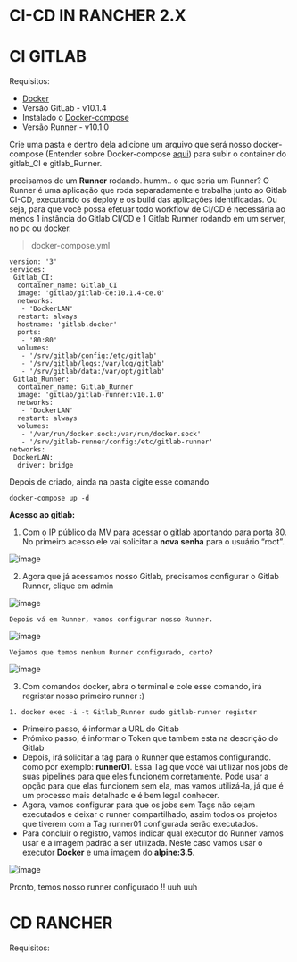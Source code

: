 # CI-CD IN RANCHER 2.X

# CI GITLAB

Requisitos:
- [Docker](https://docs.docker.com/install/)
- Versão GitLab - v10.1.4
- Instalado o [Docker-compose](https://github.com/NaturalHistoryMuseum/scratchpads2/wiki/Install-Docker-and-Docker-Compose-(Centos-7))
- Versão Runner - v10.1.0

Crie uma pasta e dentro dela adicione um arquivo que será nosso docker-compose (Entender sobre Docker-compose [aqui](https://www.concrete.com.br/2017/12/11/docker-compose-o-que-e-para-que-serve-o-que-come/)) para subir o container do gitlab_CI e gitlab_Runner.

precisamos de um **Runner** rodando. humm.. o que seria um Runner?
O Runner é uma aplicação que roda separadamente e trabalha junto ao Gitlab CI-CD, executando os deploy e os build das aplicações identificadas. Ou seja, para que você possa efetuar todo workflow de CI/CD é necessária ao menos 1 instância do Gitlab CI/CD e 1 Gitlab Runner rodando em um server, no pc ou docker.

> docker-compose.yml

```
version: '3'
services:
 Gitlab_CI:
  container_name: Gitlab_CI
  image: 'gitlab/gitlab-ce:10.1.4-ce.0'
  networks: 
   - 'DockerLAN'
  restart: always
  hostname: 'gitlab.docker'
  ports:
   - '80:80'
  volumes:
   - '/srv/gitlab/config:/etc/gitlab'
   - '/srv/gitlab/logs:/var/log/gitlab'
   - '/srv/gitlab/data:/var/opt/gitlab'
 Gitlab_Runner:
  container_name: Gitlab_Runner
  image: 'gitlab/gitlab-runner:v10.1.0'
  networks:
   - 'DockerLAN'
  restart: always
  volumes:
   - '/var/run/docker.sock:/var/run/docker.sock'
   - '/srv/gitlab-runner/config:/etc/gitlab-runner'
networks:
 DockerLAN:
  driver: bridge
  ````
  Depois de criado, ainda na pasta digite esse comando
  
    docker-compose up -d
  
  **Acesso ao gitlab:**
  1. Com o IP público da MV para acessar o gitlab apontando para porta 80. No primeiro acesso ele vai solicitar a **nova senha** para o usuário “root”.
  
  ![image](https://user-images.githubusercontent.com/45598049/49802444-ac3e8680-fd2b-11e8-8486-92af5b9b261d.png)

  
  2. Agora que já acessamos nosso Gitlab, precisamos configurar o Gitlab Runner, clique em admin
  
  ![image](https://user-images.githubusercontent.com/45598049/49811259-a94e9080-fd41-11e8-932e-52f07f4ca246.png)
  
    Depois vá em Runner, vamos configurar nosso Runner. 
   
   ![image](https://user-images.githubusercontent.com/45598049/49811432-05b1b000-fd42-11e8-9a2b-1f5397ff8a67.png)
   
    Vejamos que temos nenhum Runner configurado, certo?
   
   ![image](https://user-images.githubusercontent.com/45598049/49811654-7789f980-fd42-11e8-90c5-7fbe9a295864.png)
    
   3. Com comandos docker, abra o terminal e cole esse comando, irá regristar nosso primeiro runner :) 
    
    1. docker exec -i -t Gitlab_Runner sudo gitlab-runner register
    
   - Primeiro passo, é informar a URL do Gitlab
   - Prómixo passo, é informar o Token que tambem esta na descrição do Gitlab
   - Depois, irá solicitar a tag para o Runner que estamos configurando. como por exemplo: **runner01**. Essa Tag que você        vai utilizar nos jobs de suas pipelines para que eles funcionem corretamente. Pode usar a opção para que elas funcionem      sem ela, mas vamos utilizá-la, já que é um processo mais detalhado e é bem legal conhecer.
   - Agora, vamos configurar para que os jobs sem Tags não sejam executados e deixar o runner compartilhado, assim todos           os projetos que tiverem com a Tag runner01 configurada serão executados.
   - Para concluir o registro, vamos indicar qual executor do Runner vamos usar e a imagem padrão a ser utilizada. Neste           caso vamos usar o executor **Docker** e uma imagem do **alpine:3.5**.
       
   ![image](https://user-images.githubusercontent.com/45598049/49935194-2b0ffc80-feaf-11e8-9e96-9702eb5facd3.png)
     
   Pronto, temos nosso runner configurado !! uuh uuh
   
   # CD RANCHER
   
   Requisitos:
   
  

